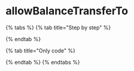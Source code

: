 # allowBalanceTransferTo

{% tabs %}
{% tab title="Step by step" %}

{% endtab %}

{% tab title="Only code" %}

{% endtab %}
{% endtabs %}

